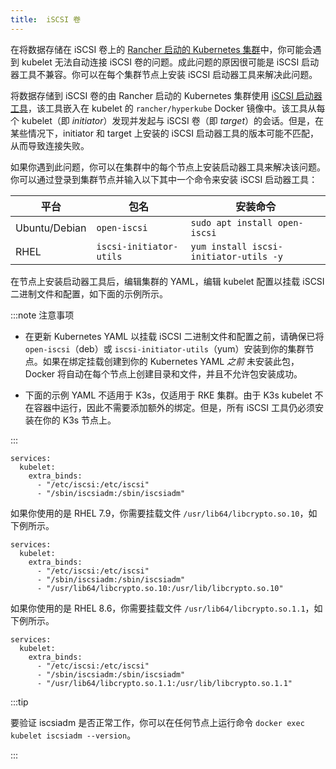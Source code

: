 ```yaml
---
title:  iSCSI 卷
---
```


在将数据存储在 iSCSI 卷上的 [Rancher 启动的 Kubernetes 集群](../../../../../pages-for-subheaders/launch-kubernetes-with-rancher.md)中，你可能会遇到 kubelet 无法自动连接 iSCSI 卷的问题。成此问题的原因很可能是 iSCSI 启动器工具不兼容。你可以在每个集群节点上安装 iSCSI 启动器工具来解决此问题。

将数据存储到 iSCSI 卷的由 Rancher 启动的 Kubernetes 集群使用 [iSCSI 启动器工具](http://www.open-iscsi.com/)，该工具嵌入在 kubelet 的 `rancher/hyperkube` Docker 镜像中。该工具从每个 kubelet（即 _initiator_）发现并发起与 iSCSI 卷（即 _target_）的会话。但是，在某些情况下，initiator 和 target 上安装的 iSCSI 启动器工具的版本可能不匹配，从而导致连接失败。

如果你遇到此问题，你可以在集群中的每个节点上安装启动器工具来解决该问题。你可以通过登录到集群节点并输入以下其中一个命令来安装 iSCSI 启动器工具：

| 平台 | 包名 | 安装命令 |
| ------------- | ----------------------- | -------------------------------------- |
| Ubuntu/Debian | `open-iscsi` | `sudo apt install open-iscsi` |
| RHEL | `iscsi-initiator-utils` | `yum install iscsi-initiator-utils -y` |


在节点上安装启动器工具后，编辑集群的 YAML，编辑 kubelet 配置以挂载 iSCSI 二进制文件和配置，如下面的示例所示。

:::note 注意事项

- 在更新 Kubernetes YAML 以挂载 iSCSI 二进制文件和配置之前，请确保已将 `open-iscsi`（deb）或 `iscsi-initiator-utils`（yum）安装到你的集群节点。如果在绑定挂载创建到你的 Kubernetes YAML _之前_ 未安装此包，Docker 将自动在每个节点上创建目录和文件，并且不允许包安装成功。

- 下面的示例 YAML 不适用于 K3s，仅适用于 RKE 集群。由于 K3s kubelet 不在容器中运行，因此不需要添加额外的绑定。但是，所有 iSCSI 工具仍必须安装在你的 K3s 节点上。

:::

```
services:
  kubelet:
    extra_binds:
      - "/etc/iscsi:/etc/iscsi"
      - "/sbin/iscsiadm:/sbin/iscsiadm"
```

如果你使用的是 RHEL 7.9，你需要挂载文件 `/usr/lib64/libcrypto.so.10`，如下例所示。

```
services:
  kubelet:
    extra_binds:
      - "/etc/iscsi:/etc/iscsi"
      - "/sbin/iscsiadm:/sbin/iscsiadm"
      - "/usr/lib64/libcrypto.so.10:/usr/lib/libcrypto.so.10"
```

如果你使用的是 RHEL 8.6，你需要挂载文件 `/usr/lib64/libcrypto.so.1.1`，如下例所示。

```
services:
  kubelet:
    extra_binds:
      - "/etc/iscsi:/etc/iscsi"
      - "/sbin/iscsiadm:/sbin/iscsiadm"
      - "/usr/lib64/libcrypto.so.1.1:/usr/lib/libcrypto.so.1.1"
```

:::tip

要验证 iscsiadm 是否正常工作，你可以在任何节点上运行命令 `docker exec kubelet iscsiadm --version`。

:::

